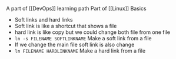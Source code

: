 A part of [[DevOps]] learning path
 Part of [[Linux]] Basics 

- Soft links and hard links 
- Soft link is like a shortcut that shows a file
- hard link is like copy but we could change both file from one file
- `ln -s FILENAME SOFTLINKNAME` Make a soft link from a file
- If we change the main file soft link is also change
- `ln FILENAME HARDLINKNAME` Make a hard link from a file